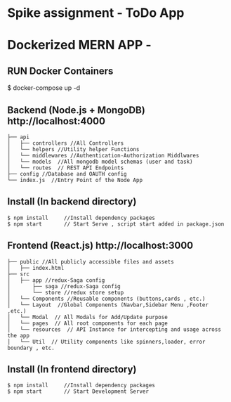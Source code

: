 # Spike assignment - ToDo App

#  Dockerized MERN APP -

## RUN Docker Containers
  $ docker-compose up -d

## Backend (Node.js + MongoDB) http://localhost:4000

```
├── api
│   ├── controllers //All Controllers
│   └── helpers //Utility helper Functions
│   └── middlewares //Authentication-Authorization Middlwares
│   └── models  //All mongodb model schemas (user and task)
│   └── routes  // REST API Endpoints
├── config //Database and OAUTH config
└── index.js  //Entry Point of the Node App
```
## Install (In backend directory)

    $ npm install     //Install dependency packages
    $ npm start       // Start Serve , script start added in package.json


## Frontend (React.js) http://localhost:3000

```
├── public //All publicly accessible files and assets
│   ├── index.html
├── src
│   ├── app //redux-Saga config
│       ├── saga //redux-Saga config
│       └── store //redux store setup
│   └── Components //Reusable components (buttons,cards , etc.)
│   └── Layout  //Global Components (Navbar,Sidebar Menu ,Footer ,etc.)
│   └── Modal  // All Modals for Add/Update purpose
│   └── pages  // All root components for each page
│   └── resources  // API Instance for intercepting and usage across the app
│   └── Util  // Utility components like spinners,loader, error boundary , etc.

```
## Install (In frontend directory)

    $ npm install     //Install dependency packages
    $ npm start       // Start Development Server


